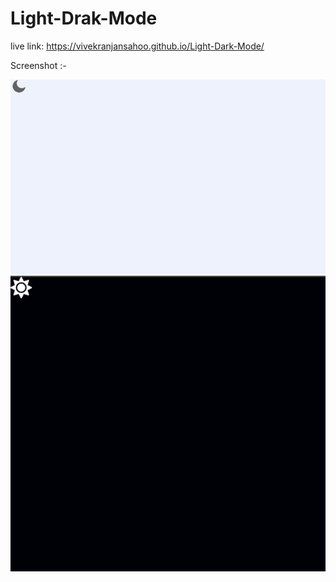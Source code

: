 
# Light-Drak-Mode

live link: https://vivekranjansahoo.github.io/Light-Dark-Mode/

Screenshot :-

![vivek](images/1.PNG)
![vivek](images/2.PNG)


